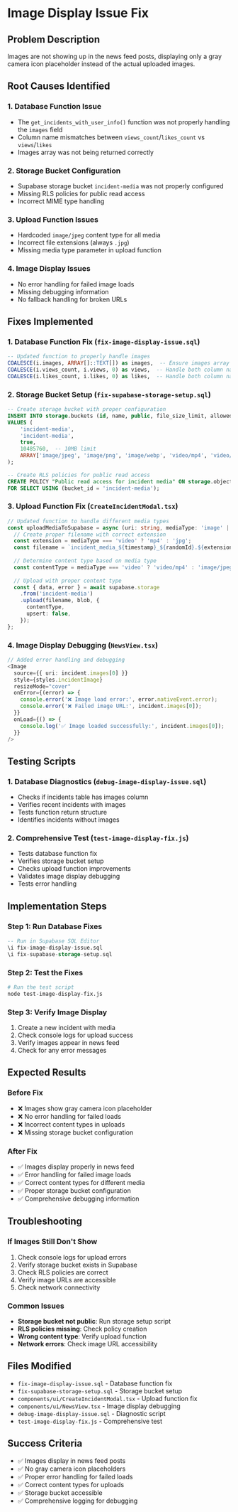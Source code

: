 # Image Display Issue Fix

## Problem Description
Images are not showing up in the news feed posts, displaying only a gray camera icon placeholder instead of the actual uploaded images.

## Root Causes Identified

### 1. Database Function Issue
- The `get_incidents_with_user_info()` function was not properly handling the `images` field
- Column name mismatches between `views_count`/`likes_count` vs `views`/`likes`
- Images array was not being returned correctly

### 2. Storage Bucket Configuration
- Supabase storage bucket `incident-media` was not properly configured
- Missing RLS policies for public read access
- Incorrect MIME type handling

### 3. Upload Function Issues
- Hardcoded `image/jpeg` content type for all media
- Incorrect file extensions (always `.jpg`)
- Missing media type parameter in upload function

### 4. Image Display Issues
- No error handling for failed image loads
- Missing debugging information
- No fallback handling for broken URLs

## Fixes Implemented

### 1. Database Function Fix (`fix-image-display-issue.sql`)
```sql
-- Updated function to properly handle images
COALESCE(i.images, ARRAY[]::TEXT[]) as images,  -- Ensure images array is returned
COALESCE(i.views_count, i.views, 0) as views,  -- Handle both column names
COALESCE(i.likes_count, i.likes, 0) as likes,  -- Handle both column names
```

### 2. Storage Bucket Setup (`fix-supabase-storage-setup.sql`)
```sql
-- Create storage bucket with proper configuration
INSERT INTO storage.buckets (id, name, public, file_size_limit, allowed_mime_types)
VALUES (
    'incident-media',
    'incident-media', 
    true,
    10485760,  -- 10MB limit
    ARRAY['image/jpeg', 'image/png', 'image/webp', 'video/mp4', 'video/webm']
);

-- Create RLS policies for public read access
CREATE POLICY "Public read access for incident media" ON storage.objects
FOR SELECT USING (bucket_id = 'incident-media');
```

### 3. Upload Function Fix (`CreateIncidentModal.tsx`)
```typescript
// Updated function to handle different media types
const uploadMediaToSupabase = async (uri: string, mediaType: 'image' | 'video' = 'image'): Promise<string | null> => {
  // Create proper filename with correct extension
  const extension = mediaType === 'video' ? 'mp4' : 'jpg';
  const filename = `incident_media_${timestamp}_${randomId}.${extension}`;
  
  // Determine content type based on media type
  const contentType = mediaType === 'video' ? 'video/mp4' : 'image/jpeg';
  
  // Upload with proper content type
  const { data, error } = await supabase.storage
    .from('incident-media')
    .upload(filename, blob, {
      contentType,
      upsert: false,
    });
};
```

### 4. Image Display Debugging (`NewsView.tsx`)
```typescript
// Added error handling and debugging
<Image 
  source={{ uri: incident.images[0] }} 
  style={styles.incidentImage}
  resizeMode="cover"
  onError={(error) => {
    console.error('❌ Image load error:', error.nativeEvent.error);
    console.error('❌ Failed image URL:', incident.images[0]);
  }}
  onLoad={() => {
    console.log('✅ Image loaded successfully:', incident.images[0]);
  }}
/>
```

## Testing Scripts

### 1. Database Diagnostics (`debug-image-display-issue.sql`)
- Checks if incidents table has images column
- Verifies recent incidents with images
- Tests function return structure
- Identifies incidents without images

### 2. Comprehensive Test (`test-image-display-fix.js`)
- Tests database function fix
- Verifies storage bucket setup
- Checks upload function improvements
- Validates image display debugging
- Tests error handling

## Implementation Steps

### Step 1: Run Database Fixes
```sql
-- Run in Supabase SQL Editor
\i fix-image-display-issue.sql
\i fix-supabase-storage-setup.sql
```

### Step 2: Test the Fixes
```bash
# Run the test script
node test-image-display-fix.js
```

### Step 3: Verify Image Display
1. Create a new incident with media
2. Check console logs for upload success
3. Verify images appear in news feed
4. Check for any error messages

## Expected Results

### Before Fix
- ❌ Images show gray camera icon placeholder
- ❌ No error handling for failed loads
- ❌ Incorrect content types in uploads
- ❌ Missing storage bucket configuration

### After Fix
- ✅ Images display properly in news feed
- ✅ Error handling for failed image loads
- ✅ Correct content types for different media
- ✅ Proper storage bucket configuration
- ✅ Comprehensive debugging information

## Troubleshooting

### If Images Still Don't Show
1. Check console logs for upload errors
2. Verify storage bucket exists in Supabase
3. Check RLS policies are correct
4. Verify image URLs are accessible
5. Check network connectivity

### Common Issues
- **Storage bucket not public**: Run storage setup script
- **RLS policies missing**: Check policy creation
- **Wrong content type**: Verify upload function
- **Network errors**: Check image URL accessibility

## Files Modified
- `fix-image-display-issue.sql` - Database function fix
- `fix-supabase-storage-setup.sql` - Storage bucket setup
- `components/ui/CreateIncidentModal.tsx` - Upload function fix
- `components/ui/NewsView.tsx` - Image display debugging
- `debug-image-display-issue.sql` - Diagnostic script
- `test-image-display-fix.js` - Comprehensive test

## Success Criteria
- ✅ Images display in news feed posts
- ✅ No gray camera icon placeholders
- ✅ Proper error handling for failed loads
- ✅ Correct content types for uploads
- ✅ Storage bucket accessible
- ✅ Comprehensive logging for debugging

